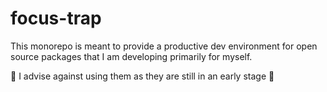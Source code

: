 # focus-trap

This monorepo is meant to provide a productive dev environment for open source packages that I am developing primarily for myself.

:construction: I advise against using them as they are still in an early stage :construction:
